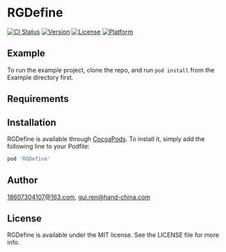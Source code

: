 # RGDefine

[![CI Status](https://img.shields.io/travis/18607304107@163.com/RGDefine.svg?style=flat)](https://travis-ci.org/18607304107@163.com/RGDefine)
[![Version](https://img.shields.io/cocoapods/v/RGDefine.svg?style=flat)](https://cocoapods.org/pods/RGDefine)
[![License](https://img.shields.io/cocoapods/l/RGDefine.svg?style=flat)](https://cocoapods.org/pods/RGDefine)
[![Platform](https://img.shields.io/cocoapods/p/RGDefine.svg?style=flat)](https://cocoapods.org/pods/RGDefine)

## Example

To run the example project, clone the repo, and run `pod install` from the Example directory first.

## Requirements

## Installation

RGDefine is available through [CocoaPods](https://cocoapods.org). To install
it, simply add the following line to your Podfile:

```ruby
pod 'RGDefine'
```

## Author

18607304107@163.com, gui.ren@hand-china.com

## License

RGDefine is available under the MIT license. See the LICENSE file for more info.

